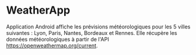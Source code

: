 # WeatherApp
Application Android affiche les prévisions météorologiques pour les 5 villes suivantes : Lyon, Paris, Nantes, Bordeaux et Rennes. Elle récupère les données météorologiques à partir de l'API https://openweathermap.org/current.
